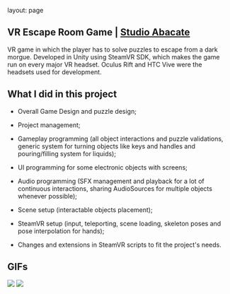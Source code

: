 layout: page

## VR Escape Room Game | [Studio Abacate](http://studioabacate.com.br/)
VR game in which the player has to solve puzzles to escape from a dark morgue. Developed in Unity using SteamVR SDK, which makes the game run on every major VR headset. Oculus Rift and HTC Vive were the headsets used for development.

## What I did in this project
- Overall Game Design and puzzle design;

- Project management;

- Gameplay programming (all object interactions and puzzle validations, generic system for turning objects like keys and handles and pouring/filling system for liquids);

- UI programming for some electronic objects with screens;

- Audio programming (SFX management and playback for a lot of continuous interactions, sharing AudioSources for multiple objects whenever possible);

- Scene setup (interactable objects placement);

- SteamVR setup (input, teleporting, scene loading, skeleton poses and pose interpolation for hands);

- Changes and extensions in SteamVR scripts to fit the project's needs.

## GIFs

![](https://github.com/daltonmachado/daltonmachado.github.io/raw/main/images/escape/escape.gif)
![](https://github.com/daltonmachado/daltonmachado.github.io/raw/main/images/escape/escape_key.gif)